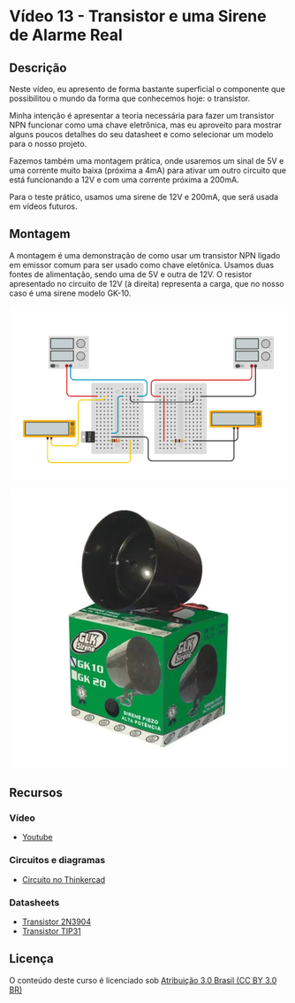 # Vídeo 13 - Transistor e uma Sirene de Alarme Real

## Descrição

Neste vídeo, eu apresento de forma bastante superficial o componente que possibilitou o mundo da forma que conhecemos hoje: o transistor.

Minha intenção é apresentar a teoria necessária para fazer um transistor NPN funcionar como uma chave eletrônica, mas eu aproveito para mostrar alguns poucos detalhes do seu datasheet e como selecionar um modelo para o nosso projeto.

Fazemos também uma montagem prática, onde usaremos um sinal de 5V e uma corrente muito baixa (próxima a 4mA) para ativar um outro circuito que está funcionando a 12V e com uma corrente próxima a 200mA.

Para o teste prático, usamos uma sirene de 12V e 200mA, que será usada em vídeos futuros.

## Montagem

A montagem é uma demonstração de como usar um transistor NPN ligado em emissor comum para ser usado como chave eletônica. Usamos duas fontes de alimentação, sendo uma de 5V e outra de 12V. O resistor apresentado no circuito de 12V (à direita) representa a carga, que no nosso caso é uma sirene modelo GK-10.

![Montagem do circuito do vídeo 13](imagens/montagem.png)

![Sirene GK-10](imagens/gk-10.png)

## Recursos

### Vídeo

* [Youtube](https://youtu.be/uMRjZAckaus)

### Circuitos e diagramas

* [Circuito no Thinkercad](https://www.tinkercad.com/things/6zjI3Er880V)

### Datasheets

* [Transistor 2N3904](../datasheets/transistor-2n3904.pdf)
* [Transistor TIP31](../datasheets/transistor-tip31.pdf)

## Licença

O conteúdo deste curso é licenciado sob [Atribuição 3.0 Brasil (CC BY 3.0 BR)](https://creativecommons.org/licenses/by/3.0/br)